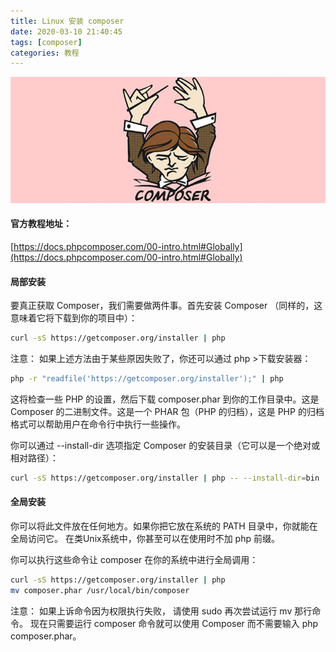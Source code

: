 ```yaml
---
title: Linux 安装 composer
date: 2020-03-10 21:40:45
tags: [composer]
categories: 教程
---
```


![](linuxinstallcomposer/u=2488564289,1129386811&fm=26&gp=0.jpg)

<!--more-->

#### 官方教程地址：

[https://docs.phpcomposer.com/00-intro.html#Globally](https://docs.phpcomposer.com/00-intro.html#Globally)

#### 局部安装

要真正获取 Composer，我们需要做两件事。首先安装 Composer （同样的，这意味着它将下载到你的项目中）：

```bash
curl -sS https://getcomposer.org/installer | php
```

注意： 如果上述方法由于某些原因失败了，你还可以通过 php >下载安装器：

```bash
php -r "readfile('https://getcomposer.org/installer');" | php
```

这将检查一些 PHP 的设置，然后下载 composer.phar 到你的工作目录中。这是 Composer 的二进制文件。这是一个 PHAR 包（PHP 的归档），这是 PHP 的归档格式可以帮助用户在命令行中执行一些操作。

你可以通过 --install-dir 选项指定 Composer 的安装目录（它可以是一个绝对或相对路径）：

```bash
curl -sS https://getcomposer.org/installer | php -- --install-dir=bin
```

#### 全局安装
你可以将此文件放在任何地方。如果你把它放在系统的 PATH 目录中，你就能在全局访问它。 在类Unix系统中，你甚至可以在使用时不加 php 前缀。

你可以执行这些命令让 composer 在你的系统中进行全局调用：

```bash
curl -sS https://getcomposer.org/installer | php
mv composer.phar /usr/local/bin/composer
```

注意： 如果上诉命令因为权限执行失败， 请使用 sudo 再次尝试运行 mv 那行命令。
现在只需要运行 composer 命令就可以使用 Composer 而不需要输入 php composer.phar。

